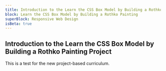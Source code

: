 ```yaml
---
title: Introduction to the Learn the CSS Box Model by Building a Rothko Painting Project
block: Learn the CSS Box Model by Building a Rothko Painting
superBlock: Responsive Web Design
isBeta: true
---
```


## Introduction to the Learn the CSS Box Model by Building a Rothko Painting Project

This is a test for the new project-based curriculum.
